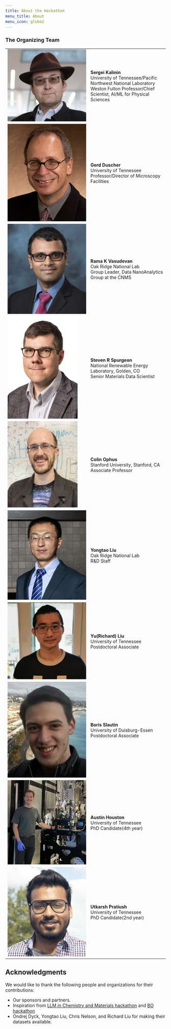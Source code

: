 ```yaml
---
title: About the Hackathon
menu_title: About
menu_icon: globe2
---
```


### The Organizing Team

<table class="team-list">
    <tr>
        <td>
            <img alt="Sergei Kalinin" src="https://raw.githubusercontent.com/KalininGroup/mic-hackathon/main/assets/svk.png">
        </td>
        <td>
            <strong>Sergei Kalinin</strong>
            <span class="profile-links">
                <a title="Website" href=""><i class="bi bi-globe2"></i></a>
                <a title="GitHub" href=""><i class="bi bi-github"></i></a>
                <a title="Twitter" href=""><i class="bi bi-twitter"></i></a>
            </span>
            <br>University of Tennessee/Pacific Northwest National Laboratory
            <br>Weston Fulton Professor/Chief Scientist, AI/ML for Physical Sciences
        </td>
    </tr>
    <tr>
        <td>
            <img alt="Gerd Duscher" src="https://raw.githubusercontent.com/KalininGroup/mic-hackathon/main/assets/GD.png">
        </td>
        <td>
            <strong>Gerd Duscher</strong>
             <span class="profile-links">
                <a title="Website" href=""><i class="bi bi-globe2"></i></a>
                <a title="GitHub" href=""><i class="bi bi-github"></i></a>
                <a title="Twitter" href=""><i class="bi bi-twitter"></i></a>
            </span>
            <br>University of Tennessee
            <br>Professor/Director of Microscopy Facilities
        </td>
    </tr>
    <tr>
        <td>
            <img alt="Rama K Vasudevan" src="https://raw.githubusercontent.com/KalininGroup/mic-hackathon/main/assets/rama.png">
        </td>
        <td>
            <strong>Rama K Vasudevan</strong>
            <span class="profile-links">
                <a title="Website" href=""><i class="bi bi-globe2"></i></a>
                <a title="GitHub" href=""><i class="bi bi-github"></i></a>
                <a title="Twitter" href=""><i class="bi bi-twitter"></i></a>
            </span>
            <br>Oak Ridge National Lab
            <br>Group Leader, Data NanoAnalytics Group at the CNMS
        </td>
    </tr>
    <tr>
        <td>
            <img alt="Steven R Spurgeon" src="https://raw.githubusercontent.com/KalininGroup/mic-hackathon/main/assets/ss.png">
        </td>
        <td>
            <strong>Steven R Spurgeon</strong>
            <span class="profile-links">
                <a title="Website" href=""><i class="bi bi-globe2"></i></a>
                <a title="GitHub" href=""><i class="bi bi-github"></i></a>
                <a title="Twitter" href=""><i class="bi bi-twitter"></i></a>
            </span>
            <br>National Renewable Energy Laboratory, Golden, CO
            <br>Senior Materials Data Scientist
        </td>
    </tr>
    <tr>
        <td>
            <img alt="Colin Ophus" src="https://raw.githubusercontent.com/KalininGroup/mic-hackathon/main/assets/CO.png">
        </td>
        <td>
            <strong>Colin Ophus</strong>
            <span class="profile-links">
                <a title="Website" href=""><i class="bi bi-globe2"></i></a>
                <a title="GitHub" href=""><i class="bi bi-github"></i></a>
                <a title="Twitter" href=""><i class="bi bi-twitter"></i></a>
            </span>
            <br>Stanford University, Stanford, CA
            <br>Associate Professor
        </td>
    </tr>
    <tr>
        <td>
            <img alt="Yongtao Liu" src="https://raw.githubusercontent.com/KalininGroup/mic-hackathon/main/assets/Yliu.png">
        </td>
        <td>
            <strong>Yongtao Liu</strong>
            <span class="profile-links">
                <a title="GitHub" href=""><i class="bi bi-github"></i></a>
                <a title="Twitter" href=""><i class="bi bi-twitter"></i></a>
            </span>
            <br>Oak Ridge National Lab
            <br>R&D Staff
        </td>
    </tr>
    <tr>
        <td>
            <img alt="Yu(Richard) Liu" src="https://raw.githubusercontent.com/KalininGroup/mic-hackathon/main/assets/rliu.png">
        </td>
        <td>
            <strong>Yu(Richard) Liu</strong>
            <span class="profile-links">
                <a title="Website" href=""><i class="bi bi-globe2"></i></a>
                <a title="GitHub" href=""><i class="bi bi-github"></i></a>
                <a title="Twitter" href=""><i class="bi bi-twitter"></i></a>
            </span>
            <br>University of Tennessee
            <br>Postdoctoral Associate
        </td>
    </tr>
    <tr>
        <td>
            <img alt="Boris Slautin" src="https://raw.githubusercontent.com/KalininGroup/mic-hackathon/main/assets/Boris.png">
        </td>
        <td>
            <strong>Boris Slautin</strong>
            <span class="profile-links">
                <a title="GitHub" href=""><i class="bi bi-github"></i></a>
                <a title="Twitter" href=""><i class="bi bi-twitter"></i></a>
            </span>
            <br>University of Duisburg-Essen
            <br>Postdoctoral Associate
        </td>
    </tr>
    <tr>
        <td>
            <img alt="Austin Houston" src="https://raw.githubusercontent.com/KalininGroup/mic-hackathon/main/assets/austin_houston.png">
        </td>
        <td>
            <strong>Austin Houston</strong>
            <span class="profile-links">
                <a title="GitHub" href=""><i class="bi bi-github"></i></a>
                <a title="Twitter" href=""><i class="bi bi-twitter"></i></a>
            </span>
            <br>University of Tennessee
            <br>PhD Candidate(4th year)
        </td>
    </tr>
    <tr>
        <td>
            <img alt="Utkarsh Pratiush" src="https://raw.githubusercontent.com/KalininGroup/mic-hackathon/main/assets/up.png">
        </td>
        <td>
            <strong>Utkarsh Pratiush</strong>
            <span class="profile-links">
                <a title="GitHub" href=""><i class="bi bi-github"></i></a>
                <a title="Twitter" href=""><i class="bi bi-twitter"></i></a>
            </span>
            <br>University of Tennessee
            <br>PhD Candidate(2nd year)
        </td>
    </tr>

</table>

## Acknowledgments

We would like to thank the following people and organizations for their contributions:

- Our sponsors and partners.
- Inspiration from [LLM in Chemistry and Materials hackathon](https://materials-data-facility.github.io/llm-hackathon/registration/) and [BO hackathon](https://ac-bo-hackathon.github.io/)
- Ondrej Dyck, Yongtao Liu, Chris Nelson, and Richard Liu for making their datasets available.

